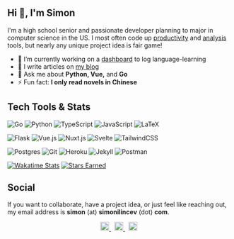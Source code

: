 ## Hi 👋, I'm Simon

I'm a high school senior and passionate developer planning to major in computer science in the US. I most often code up [productivity](https://github.com/Destaq/life-calendar) and [analysis](https://github.com/Destaq/language-statistics) tools, but nearly any unique project idea is fair game!

- 🔭  I’m currently working on a [dashboard](https://github.com/Destaq/language-learning-dashboard) to log language-learning
- 📝  I write articles on [my blog](https://simonilincev.com/blog/)
- 💬  Ask me about **Python, Vue,** and **Go**
- ⚡  Fun fact: **I only read novels in Chinese**

## Tech Tools & Stats

![Go](https://img.shields.io/badge/go-%2300ADD8.svg?style=for-the-badge&logo=go&logoColor=white)
![Python](https://img.shields.io/badge/python-%2314354C.svg?style=for-the-badge&logo=python&logoColor=white)
![TypeScript](https://img.shields.io/badge/TypeScript-007ACC?style=for-the-badge&logo=typescript&logoColor=white)
![JavaScript](https://img.shields.io/badge/javascript-%23323330.svg?style=for-the-badge&logo=javascript&logoColor=%23F7DF1E)
![LaTeX](https://img.shields.io/badge/latex-%23008080.svg?style=for-the-badge&logo=latex&logoColor=white)

![Flask](https://img.shields.io/badge/flask-%23000.svg?style=for-the-badge&logo=flask&logoColor=white)
![Vue.js](https://img.shields.io/badge/vuejs-%2335495e.svg?style=for-the-badge&logo=vuedotjs&logoColor=%234FC08D)
![Nuxt.js](https://img.shields.io/badge/Nuxt-black?style=for-the-badge&logo=nuxt.js&logoColor=white)
![Svelte](https://img.shields.io/badge/svelte-%23f1413d.svg?style=for-the-badge&logo=svelte&logoColor=white)
![TailwindCSS](https://img.shields.io/badge/tailwindcss-%2338B2AC.svg?style=for-the-badge&logo=tailwind-css&logoColor=white)

![Postgres](https://img.shields.io/badge/postgres-%23316192.svg?style=for-the-badge&logo=postgresql&logoColor=white)
![Git](https://img.shields.io/badge/git-%23F05033.svg?style=for-the-badge&logo=git&logoColor=white)
![Heroku](https://img.shields.io/badge/heroku-%23430098.svg?style=for-the-badge&logo=heroku&logoColor=white)
![Jekyll](https://img.shields.io/static/v1?style=for-the-badge&message=Jekyll&color=CC0000&logo=Jekyll&logoColor=FFFFFF&label=)
![Postman](https://img.shields.io/badge/Postman-FF6C37?style=for-the-badge&logo=postman&logoColor=white)

[![Wakatime Stats](https://wakatime.com/badge/user/86d68e60-3404-43cd-94b6-e82de814439f.svg?style=for-the-badge)](https://wakatime.com/@86d68e60-3404-43cd-94b6-e82de814439f)
[![Stars Earned](https://img.shields.io/github/stars/Destaq?affiliations=OWNER%2CCOLLABORATOR&label=STARS%20EARNED&style=for-the-badge)](https://img.shields.io/github/stars/Destaq?affiliations=OWNER%2CCOLLABORATOR&label=STARS%20EARNED&style=for-the-badge)

<!--- <p align="left"> <img src="https://github-readme-stats.vercel.app/api?username=destaq&show_icons=true&count_private=true&hide_title=true" /> </p> --->

## Social

If you want to collaborate, have a project idea, or just feel like reaching out, my email address is **simon** (at) **simonilincev** (dot) **com**.
<p align="center">
    <a href="https://stackoverflow.com/users/12876940/destaq?tab=profile">
    <picture>
      <source media="(prefers-color-scheme: light)" srcset=
              "https://cdn.jsdelivr.net/npm/simple-icons@3.0.1/icons/stackoverflow.svg" height="20" width="20">
      <source media="(prefers-color-scheme: dark)" srcset=
              "https://raw.githubusercontent.com/Destaq/destaq.github.io/master/assets/images/other/stackoverflow-light.png" height="20" width="20">
      <img alt="Shows a black logo in light color mode and a white one in dark color mode.">
      </picture>
    </a>
    &nbsp;
    <a href="mailto:simon@simonilincev.com">
  <picture>
        <source media="(prefers-color-scheme: light)" srcset=
              "https://cdn.jsdelivr.net/npm/simple-icons@3.0.1/icons/gmail.svg" height="20" width="20">
      <source media="(prefers-color-scheme: dark)" srcset=
              "https://raw.githubusercontent.com/Destaq/destaq.github.io/master/assets/images/other/gmail-light.png" height="20" width="20">
      <img alt="Shows a black logo in light color mode and a white one in dark color mode.">
    </picture>
    </a>
    &nbsp;
    <a href="https://www.github.com/Destaq">
  <picture>
          <source media="(prefers-color-scheme: light)" srcset=
              "https://cdn.jsdelivr.net/npm/simple-icons@3.0.1/icons/github.svg" height="20" width="20">
      <source media="(prefers-color-scheme: dark)" srcset=
              "https://raw.githubusercontent.com/Destaq/destaq.github.io/master/assets/images/other/github-light.png" height="20" width="20">
      <img alt="Shows a black logo in light color mode and a white one in dark color mode.">
    </picture>
    </a>
</p>
